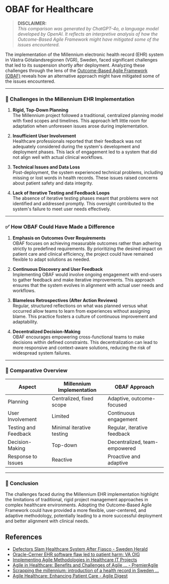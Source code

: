 # OBAF for Healthcare

> **DISCLAIMER:**  
> *This comparison was generated by ChatGPT-4o, a language model
> developed by OpenAI. It reflects an interpretive analysis of how the
> Outcome-Based Agile Framework might have mitigated some of the
> issues encountered.*

The implementation of the Millennium electronic health record (EHR)
system in Västra Götalandsregionen (VGR), Sweden, faced significant
challenges that led to its suspension shortly after
deployment. Analyzing these challenges through the lens of the
[Outcome-Based Agile Framework (OBAF)](https://github.com/sa6mwa/obaf)
reveals how an alternative approach might have mitigated some of the
issues encountered.

---

### 🚧 Challenges in the Millennium EHR Implementation

1. **Rigid, Top-Down Planning**  
   The Millennium project followed a traditional, centralized planning
   model with fixed scopes and timelines. This approach left little
   room for adaptation when unforeseen issues arose during
   implementation.

2. **Insufficient User Involvement**  
   Healthcare professionals reported that their feedback was not
   adequately considered during the system's development and
   deployment phases. This lack of engagement led to a system that did
   not align well with actual clinical workflows.

3. **Technical Issues and Data Loss**  
   Post-deployment, the system experienced technical problems,
   including missing or lost words in health records. These issues
   raised concerns about patient safety and data integrity.

4. **Lack of Iterative Testing and Feedback Loops**  
   The absence of iterative testing phases meant that problems were
   not identified and addressed promptly. This oversight contributed
   to the system's failure to meet user needs effectively.

---

### ✅ How OBAF Could Have Made a Difference

1. **Emphasis on Outcomes Over Requirements**  
   OBAF focuses on achieving measurable outcomes rather than adhering
   strictly to predefined requirements. By prioritizing the desired
   impact on patient care and clinical efficiency, the project could
   have remained flexible to adapt solutions as needed.

2. **Continuous Discovery and User Feedback**  
   Implementing OBAF would involve ongoing engagement with end-users
   to gather feedback and make iterative improvements. This approach
   ensures that the system evolves in alignment with actual user needs
   and workflows.

3. **Blameless Retrospectives (After Action Reviews)**  
   Regular, structured reflections on what was planned versus what
   occurred allow teams to learn from experiences without assigning
   blame. This practice fosters a culture of continuous improvement
   and adaptability.

4. **Decentralized Decision-Making**  
   OBAF encourages empowering cross-functional teams to make decisions
   within defined constraints. This decentralization can lead to more
   responsive and context-aware solutions, reducing the risk of
   widespread system failures.

---

### 🔄 Comparative Overview

| **Aspect**                     | **Millennium Implementation** | **OBAF Approach**               |
|-------------------------------|-------------------------------|---------------------------------|
| Planning                      | Centralized, fixed scope      | Adaptive, outcome-focused       |
| User Involvement              | Limited                       | Continuous engagement           |
| Testing and Feedback          | Minimal iterative testing     | Regular, iterative feedback     |
| Decision-Making               | Top-down                      | Decentralized, team-empowered   |
| Response to Issues            | Reactive                      | Proactive and adaptive          |


---

### 📝 Conclusion

The challenges faced during the Millennium EHR implementation
highlight the limitations of traditional, rigid project management
approaches in complex healthcare environments. Adopting the
Outcome-Based Agile Framework could have provided a more flexible,
user-centered, and adaptive methodology, potentially leading to a more
successful deployment and better alignment with clinical needs.

## References

- [Defectors Slam Healthcare System After Fiasco - Sweden Herald](https://swedenherald.com/article/defectors-slam-healthcare-system-after-fiasco?utm_source=chatgpt.com)
- [Oracle-Cerner EHR software flaw led to patient harm: VA OIG](https://www.fiercehealthcare.com/health-tech/va-watchdog-finds-software-flaw-oracle-cerner-ehr-led-patient-harm?utm_source=chatgpt.com)
- [Implementing Agile Methodologies in Healthcare IT Projects](https://papers.ssrn.com/sol3/papers.cfm?abstract_id=4987242&utm_source=chatgpt.com)
- [Agile in Healthcare: Benefits and Challenges of Agile ... - PremierAgile](https://premieragile.com/agile-in-healthcare-benefits-challenges-agile-adoption-healthcare-industry/?utm_source=chatgpt.com)
- [Scrapping the millennium: introduction of a health record in Sweden ...](https://www.heise.de/en/news/Scrapping-the-millennium-introduction-of-a-health-record-in-Sweden-fails-10323142.html?utm_source=chatgpt.com)
- [Agile Healthcare: Enhancing Patient Care - Agile Digest](https://us.agiledigest.com/agile-healthcare/?utm_source=chatgpt.com)
